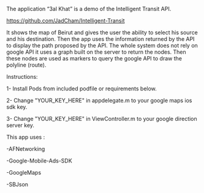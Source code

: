The application “3al Khat” is a demo of the Intelligent Transit API. 


https://github.com/JadCham/Intelligent-Transit


It shows the map of Beirut and gives the user the ability to select his source and his destination. 
Then the app uses the information returned by the API to display the path proposed by the API. 
The whole system does not rely on google API it uses a graph built on the server to return the nodes. 
Then these nodes are used as markers to query the google API to draw the polyline (route).


Instructions:

1- Install Pods from included podfile or requirements below.

2- Change "YOUR_KEY_HERE" in appdelegate.m to your google maps ios sdk key.

3- Change "YOUR_KEY_HERE" in ViewController.m to your google direction server key.


This app uses :

-AFNetworking

-Google-Mobile-Ads-SDK

-GoogleMaps

-SBJson

